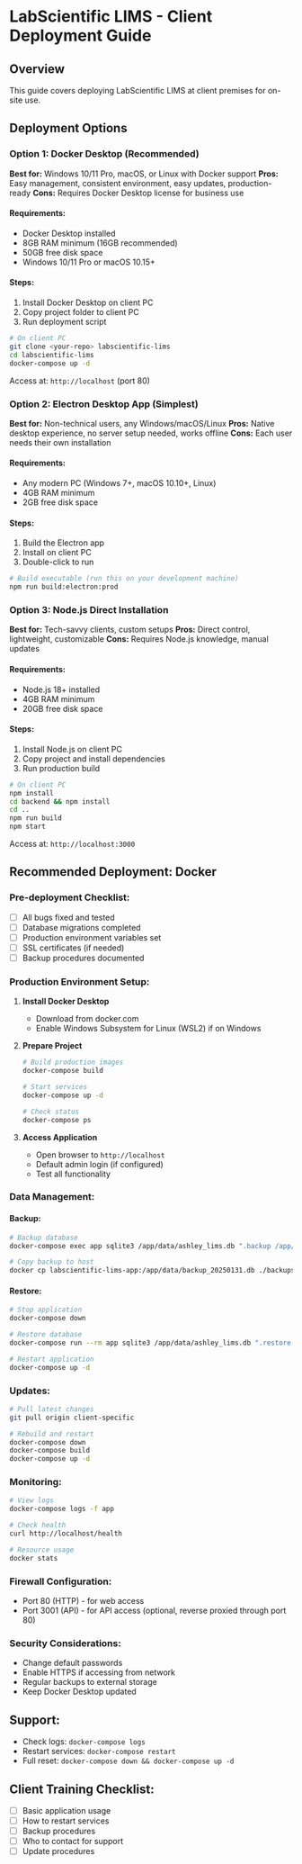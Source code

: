 # LabScientific LIMS - Client Deployment Guide

## Overview
This guide covers deploying LabScientific LIMS at client premises for on-site use.

## Deployment Options

### Option 1: Docker Desktop (Recommended)
**Best for:** Windows 10/11 Pro, macOS, or Linux with Docker support
**Pros:** Easy management, consistent environment, easy updates, production-ready
**Cons:** Requires Docker Desktop license for business use

#### Requirements:
- Docker Desktop installed
- 8GB RAM minimum (16GB recommended)
- 50GB free disk space
- Windows 10/11 Pro or macOS 10.15+

#### Steps:
1. Install Docker Desktop on client PC
2. Copy project folder to client PC
3. Run deployment script

```bash
# On client PC
git clone <your-repo> labscientific-lims
cd labscientific-lims
docker-compose up -d
```

Access at: `http://localhost` (port 80)

### Option 2: Electron Desktop App (Simplest)
**Best for:** Non-technical users, any Windows/macOS/Linux
**Pros:** Native desktop experience, no server setup needed, works offline
**Cons:** Each user needs their own installation

#### Requirements:
- Any modern PC (Windows 7+, macOS 10.10+, Linux)
- 4GB RAM minimum
- 2GB free disk space

#### Steps:
1. Build the Electron app
2. Install on client PC
3. Double-click to run

```bash
# Build executable (run this on your development machine)
npm run build:electron:prod
```

### Option 3: Node.js Direct Installation
**Best for:** Tech-savvy clients, custom setups
**Pros:** Direct control, lightweight, customizable
**Cons:** Requires Node.js knowledge, manual updates

#### Requirements:
- Node.js 18+ installed
- 4GB RAM minimum
- 20GB free disk space

#### Steps:
1. Install Node.js on client PC
2. Copy project and install dependencies
3. Run production build

```bash
# On client PC
npm install
cd backend && npm install
cd ..
npm run build
npm start
```

Access at: `http://localhost:3000`

## Recommended Deployment: Docker

### Pre-deployment Checklist:
- [ ] All bugs fixed and tested
- [ ] Database migrations completed
- [ ] Production environment variables set
- [ ] SSL certificates (if needed)
- [ ] Backup procedures documented

### Production Environment Setup:

1. **Install Docker Desktop**
   - Download from docker.com
   - Enable Windows Subsystem for Linux (WSL2) if on Windows

2. **Prepare Project**
   ```bash
   # Build production images
   docker-compose build
   
   # Start services
   docker-compose up -d
   
   # Check status
   docker-compose ps
   ```

3. **Access Application**
   - Open browser to `http://localhost`
   - Default admin login (if configured)
   - Test all functionality

### Data Management:

#### Backup:
```bash
# Backup database
docker-compose exec app sqlite3 /app/data/ashley_lims.db ".backup /app/data/backup_$(date +%Y%m%d).db"

# Copy backup to host
docker cp labscientific-lims-app:/app/data/backup_20250131.db ./backups/
```

#### Restore:
```bash
# Stop application
docker-compose down

# Restore database
docker-compose run --rm app sqlite3 /app/data/ashley_lims.db ".restore /app/data/backup_20250131.db"

# Restart application
docker-compose up -d
```

### Updates:

```bash
# Pull latest changes
git pull origin client-specific

# Rebuild and restart
docker-compose down
docker-compose build
docker-compose up -d
```

### Monitoring:

```bash
# View logs
docker-compose logs -f app

# Check health
curl http://localhost/health

# Resource usage
docker stats
```

### Firewall Configuration:
- Port 80 (HTTP) - for web access
- Port 3001 (API) - for API access (optional, reverse proxied through port 80)

### Security Considerations:
- Change default passwords
- Enable HTTPS if accessing from network
- Regular backups to external storage
- Keep Docker Desktop updated

## Support:
- Check logs: `docker-compose logs`
- Restart services: `docker-compose restart`
- Full reset: `docker-compose down && docker-compose up -d`

## Client Training Checklist:
- [ ] Basic application usage
- [ ] How to restart services
- [ ] Backup procedures
- [ ] Who to contact for support
- [ ] Update procedures